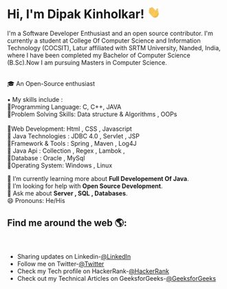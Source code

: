 <h1>Hi, I'm Dipak Kinholkar! <img src="https://raw.githubusercontent.com/ABSphreak/ABSphreak/master/gifs/Hi.gif" width="30px" style="max-width:100%;"></h1>

I'm a Software Developer Enthusiast and an open source contributor. I'm currently a student at College Of Computer Science and Information Technology (COCSIT), Latur affiliated with SRTM University, Nanded, India, where I have been completed my Bachelor of Computer Science (B.Sc).Now I am pursuing Masters in Computer Science.


<br>
🎓 An Open-Source enthusiast<br>


▪️ My skills include :<br>
🔹️Programming Language: C, C++, JAVA <br>
🔹️Problem Solving Skills: Data structure & Algorithms , OOPs<br>  
🔹️Web Development: Html  , CSS  , Javascript<br>
🔹️ Java Technologies : JDBC 4.0 , Servlet , JSP <br>
🔹️Framework & Tools : Spring , Maven , Log4J <br>
🔹️ Java Api : Collection , Regex , Lambok ,  
🔹️Database : Oracle , MySql<br>
🔹️Operating System: Windows , Linux <br>

🌱 I’m currently learning more about <b>Full Developement Of Java</b>.<br>
🤔 I’m looking for help with <b>Open Source Development</b>.<br>
💬 Ask me about <b>Server , SQL , Databases</b>. <br>
😄 Pronouns: He/His


<h2> Find me around the web 🌎: </h2><br>

- Sharing updates on Linkedin-<a href="https://www.linkedin.com/in/dipak-kinholkar-352796204" target="_blank">@LinkedIn</a><br>
- Follow me on Twitter-<a href="https://twitter.com/dipakkinholkar" target="_blank">@Twitter</a><br>
- Check my Tech profile on HackerRank-<a href="https://www.hackerrank.com/dip_kadam?hr_r=1" target="_blank">@HackerRank</a><br>
- Check out my Technical Articles on GeeksforGeeks-<a href="https://auth.geeksforgeeks.org/user/dipakkinholkar/" target="_blank">@GeeksforGeeks</a><br>

